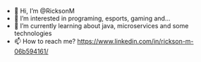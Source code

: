 - 👋 Hi, I’m @RicksonM
- 👀 I’m interested in programing, esports, gaming and...
- 🌱 I’m currently learning about java, microservices and some technologies 
- 📫 How to reach me? https://www.linkedin.com/in/rickson-m-06b594161/

<!---
RicksonM/RicksonM is a ✨ special ✨ repository because its `README.md` (this file) appears on your GitHub profile.
You can click the Preview link to take a look at your changes.
--->
